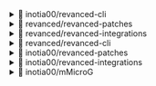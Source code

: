 
<details> <summary>👀 inotia00/revanced-cli </summary>

**Release Version** - [v2.22.2](https://github.com/inotia00/revanced-cli/releases/tag/v2.22.2)<br>**Changelog** -<br> - build: update dependencies
- build: move to official Google smali fork
- build: move to maven central apktool fork
- build: move to maven central revanced-patcher fork

※ support `--unsigned` and `--rip-lib` commands #[j-hc/revanced-cli](https://github.com/j-hc/revanced-cli)**Published at** -<br> 2023-07-24T07:39:05Z<br><sub>Change logs generated by [Docker Py Revanced](https://github.com/nikhilbadyal/docker-py-revanced)</sub>
</details>
<details> <summary>👀 revanced/revanced-patches </summary>

**Release Version** - [v2.187.0](https://github.com/ReVanced/revanced-patches/releases/tag/v2.187.0)<br>**Changelog** -<br> # [2.187.0](https://github.com/ReVanced/revanced-patches/compare/v2.186.0...v2.187.0) (2023-08-02)


### Bug Fixes

* Remove version numbers from individual patches ([#2709](https://github.com/ReVanced/revanced-patches/issues/2709)) ([7a828ea](https://github.com/ReVanced/revanced-patches/commit/7a828ea8826864505fac9b2bdb3a1261d9f4dc35))
* **Sync for Reddit - Change OAuth client id:** Disable piracy detection ([cd103dd](https://github.com/ReVanced/revanced-patches/commit/cd103dd9b8ff2667246d4abaf75577f28bf1a11b))
* Use clearer descriptions ([8dbb0e2](https://github.com/ReVanced/revanced-patches/commit/8dbb0e212e8ceeb0381a3509e45afca095ddee53))
* **YouTube - Spoof app version:** Fix grammar in description ([#2711](https://github.com/ReVanced/revanced-patches/issues/2711)) ([dd249e6](https://github.com/ReVanced/revanced-patches/commit/dd249e62243e57733a6ff4d3a17d30db0e08a84d))
* **YouTube - Spoof App Version:** Remove 17.30.35 target (version no longer works correctly) ([#2703](https://github.com/ReVanced/revanced-patches/issues/2703)) ([210108b](https://github.com/ReVanced/revanced-patches/commit/210108bd8f86f583f5cd5d5538480b76d51d7776))
* **YouTube - Theme:** only set splash screen color if background colors are set ([f058db4](https://github.com/ReVanced/revanced-patches/commit/f058db4ba4300400ac92b4a9790708eb8bde7092))


### Features

* **Joey for Reddit:** Add `Change OAuth client id` patch ([1bac47d](https://github.com/ReVanced/revanced-patches/commit/1bac47df889b5221bef1c03e652f894be8d39385))
* **Joey for Reddit:** Add `Disable ads` patch ([ad7e147](https://github.com/ReVanced/revanced-patches/commit/ad7e14771208dcab08fd6dc29403b1a4cf602111))
* **Reddit is Fun - Spoof client:** Spoof the user agent ([b9aaf61](https://github.com/ReVanced/revanced-patches/commit/b9aaf610ad9f1f45a72265a3782d2cf996020139))
* **Sync for Reddit:** add `Disable Sync for Lemmy bottom sheet` patch ([56b535b](https://github.com/ReVanced/revanced-patches/commit/56b535b2a136d4b0afbddf2c8e251889c2555056))
* **YouTube - Hide layout components:** Hide `chips shelf` ([#2699](https://github.com/ReVanced/revanced-patches/issues/2699)) ([8e6058b](https://github.com/ReVanced/revanced-patches/commit/8e6058b62350b3d14d79e6fe52b0ad781b66b5de))
* **YouTube:** add `Player Flyout Menu` patch ([#2295](https://github.com/ReVanced/revanced-patches/issues/2295)) ([aea0af0](https://github.com/ReVanced/revanced-patches/commit/aea0af059784ae4820a0e73ff91f97bbc3ebc4c7))



**Published at** -<br> 2023-08-02T23:39:02Z<br><sub>Change logs generated by [Docker Py Revanced](https://github.com/nikhilbadyal/docker-py-revanced)</sub>
</details>
<details> <summary>👀 revanced/revanced-integrations </summary>

**Release Version** - [v0.115.0](https://github.com/ReVanced/revanced-integrations/releases/tag/v0.115.0)<br>**Changelog** -<br> # [0.115.0](https://github.com/ReVanced/revanced-integrations/compare/v0.114.0...v0.115.0) (2023-08-02)


### Bug Fixes

* **YouTube - SponsorBlock:** Fix skip highlight button showing when set to 'show in seekbar' ([ea7bc57](https://github.com/ReVanced/revanced-integrations/commit/ea7bc5737584ce967becd5b9e5d0d57f5d2fbc49))
* **YouTube - Spoof App Version:** Remove 17.30.35 target ([e906c6d](https://github.com/ReVanced/revanced-integrations/commit/e906c6d3a2195c94c926f9903f1e4e66c3714e3e))
* **YouTube:** fix potential litho filter thread race ([d3f523f](https://github.com/ReVanced/revanced-integrations/commit/d3f523f9dd5c3638cf9e2ba849b91e446daa99fa))


### Features

* **Tiktok - Feed filter:** Add more filters ([#445](https://github.com/ReVanced/revanced-integrations/issues/445)) ([c16c038](https://github.com/ReVanced/revanced-integrations/commit/c16c038396bde365ce1eec7b385eeb1f485efe99))
* **YouTube - Hide layout components:** Hide `chips shelf` ([#448](https://github.com/ReVanced/revanced-integrations/issues/448)) ([c7d2a9b](https://github.com/ReVanced/revanced-integrations/commit/c7d2a9b3101439b241218c45d0c4b64012adab65))
* **YouTube:** add `Player Flyout Menu` patch ([#416](https://github.com/ReVanced/revanced-integrations/issues/416)) ([b2085ae](https://github.com/ReVanced/revanced-integrations/commit/b2085aeebf4cfc21d69c0abfe545b382e2c82abe))


### Performance Improvements

* **YouTube:** Filter litho components using prefix tree ([#447](https://github.com/ReVanced/revanced-integrations/issues/447)) ([18f2900](https://github.com/ReVanced/revanced-integrations/commit/18f29004b8d570915a0228e292f1256785ac2cab))



**Published at** -<br> 2023-08-02T23:39:43Z<br><sub>Change logs generated by [Docker Py Revanced](https://github.com/nikhilbadyal/docker-py-revanced)</sub>
</details>
<details> <summary>👀 revanced/revanced-cli </summary>

**Release Version** - [v2.22.0](https://github.com/ReVanced/revanced-cli/releases/tag/v2.22.0)<br>**Changelog** -<br> # [2.22.0](https://github.com/revanced/revanced-cli/compare/v2.21.5...v2.22.0) (2023-07-11)


### Features

* use new patch naming convention ([f6c221d](https://github.com/revanced/revanced-cli/commit/f6c221d72dc43ebea00e5eba6bfa02751ae8ad77))



**Published at** -<br> 2023-07-11T03:15:01Z<br><sub>Change logs generated by [Docker Py Revanced](https://github.com/nikhilbadyal/docker-py-revanced)</sub>
</details>
<details> <summary>👀 inotia00/revanced-patches </summary>

**Release Version** - [v2.186.12](https://github.com/inotia00/revanced-patches/releases/tag/v2.186.12)<br>**Changelog** -<br> YouTube
==
- feat(youtube): add `hide-latest-videos-button` patch [ScreenShot](https://imgur.com/a/VT7Rd2L)
- feat(youtube/enable-old-quality-layout): match with the official Revanced
- feat(youtube/enable-new-thumbnail-preview): forcibly disable when the switch is off
- feat(youtube/hide-comment-component): `hide preview comment` hides the dots of live comments [ScreenShot](https://imgur.com/a/THMek2L)
- feat(youtube/hide-general-ads): update filter
- feat(youtube/settings): remove github link in the settings https://github.com/inotia00/ReVanced_Extended/issues/1278
- feat(youtube/spoof-app-version): add 18.09.39 to version list [to revert new library tab ui](https://github.com/inotia00/ReVanced_Extended/issues/630)
- fix(youtube): some dependence is missing https://github.com/inotia00/ReVanced_Extended/issues/1291
- fix(youtube/enable-new-splash-animation): remove android version restriction
- refactor(youtube/litho): filter litho components using prefix tree
- feat(youtube/translations): update translation
`Arabic`, `Bengali`, `Brazilian`, `Chinese Simplified`, `Chinese Traditional`, `French`, `German`, `Greek`, `Hungarian`, `Indonesian`, `Italian`, `Japanese`, `Korean`, `Polish`, `Romanian`, `Russian`, `Spanish`, `Turkish`, `Ukrainian`, `Vietnamese`
feat(youtube/language-switch): add a new type of string


YouTube Music
==
- refactor(music/litho): filter litho components using prefix tree
- feat(music/translations): update translation
`Czech`, `Indonesian`, `Polish`, `Russian`, `Ukrainian`


Etc
==
- final release will be rolled out next week


※ Compatible ReVanced Manager: [RVX Manager v1.5.1 (fork)](https://github.com/inotia00/revanced-manager/releases/tag/v1.5.1)

[Crowdin translation]
- [YouTube/European Countries](https://crowdin.com/project/revancedextendedeu)
- [YouTube/Other Countries](https://crowdin.com/project/revancedextended)
- [YT Music](https://crowdin.com/project/revanced-music-extended)
**Published at** -<br> 2023-08-03T05:37:52Z<br><sub>Change logs generated by [Docker Py Revanced](https://github.com/nikhilbadyal/docker-py-revanced)</sub>
</details>
<details> <summary>👀 inotia00/revanced-integrations </summary>

**Release Version** - [v0.114.12](https://github.com/inotia00/revanced-integrations/releases/tag/v0.114.12)<br>**Changelog** -<br> bump v0.114.12**Published at** -<br> 2023-08-03T05:37:46Z<br><sub>Change logs generated by [Docker Py Revanced](https://github.com/nikhilbadyal/docker-py-revanced)</sub>
</details>
<details> <summary>👀 inotia00/mMicroG </summary>

**Release Version** - [v0.2.27.231613](https://github.com/inotia00/mMicroG/releases/tag/v0.2.27.231613)<br>**Changelog** -<br> - bump gms version
- update dependencies
- upstream

**Published at** -<br> 2023-05-01T09:34:36Z<br><sub>Change logs generated by [Docker Py Revanced](https://github.com/nikhilbadyal/docker-py-revanced)</sub>
</details>